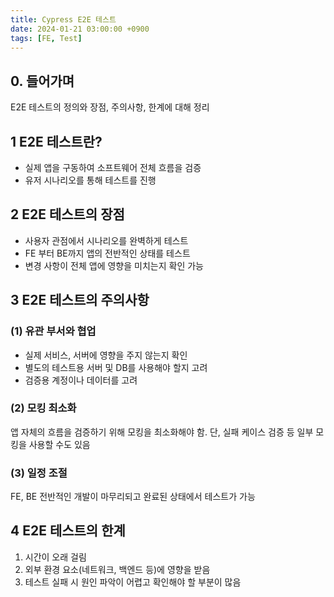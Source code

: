 ```yaml
---
title: Cypress E2E 테스트
date: 2024-01-21 03:00:00 +0900
tags: [FE, Test]
---
```


## 0. 들어가며
E2E 테스트의 정의와 장점, 주의사항, 한계에 대해 정리

## 1 E2E 테스트란?
- 실제 앱을 구동하여 소프트웨어 전체 흐름을 검증
- 유저 시나리오를 통해 테스트를 진행

## 2 E2E 테스트의 장점
- 사용자 관점에서 시나리오를 완벽하게 테스트
- FE 부터 BE까지 앱의 전반적인 상태를 테스트
- 변경 사항이 전체 앱에 영향을 미치는지 확인 가능

## 3 E2E 테스트의 주의사항
### (1) 유관 부서와 협업
- 실제 서비스, 서버에 영향을 주지 않는지 확인
- 별도의 테스트용 서버 및 DB를 사용해야 할지 고려
- 검증용 계정이나 데이터를 고려

### (2) 모킹 최소화
앱 자체의 흐름을 검증하기 위해 모킹을 최소화해야 함. 단, 실패 케이스 검증 등 일부 모킹을 사용할 수도 있음

### (3) 일정 조절
FE, BE 전반적인 개발이 마무리되고 완료된 상태에서 테스트가 가능

## 4 E2E 테스트의 한계
1. 시간이 오래 걸림
2. 외부 환경 요소(네트워크, 백엔드 등)에 영향을 받음
3. 테스트 실패 시 원인 파악이 어렵고 확인해야 할 부분이 많음
